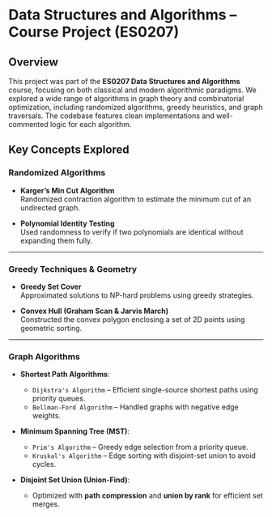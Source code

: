 # Data Structures and Algorithms – Course Project (ES0207)


## Overview

This project was part of the **ES0207 Data Structures and Algorithms** course, focusing on both classical and modern algorithmic paradigms. We explored a wide range of algorithms in graph theory and combinatorial optimization, including randomized algorithms, greedy heuristics, and graph traversals. The codebase features clean implementations and well-commented logic for each algorithm.


## Key Concepts Explored

### Randomized Algorithms
- **Karger’s Min Cut Algorithm**  
  Randomized contraction algorithm to estimate the minimum cut of an undirected graph.

- **Polynomial Identity Testing**  
  Used randomness to verify if two polynomials are identical without expanding them fully.

---

### Greedy Techniques & Geometry
- **Greedy Set Cover**  
  Approximated solutions to NP-hard problems using greedy strategies.

- **Convex Hull (Graham Scan & Jarvis March)**  
  Constructed the convex polygon enclosing a set of 2D points using geometric sorting.

---

### Graph Algorithms

- **Shortest Path Algorithms**:
  - `Dijkstra's Algorithm` – Efficient single-source shortest paths using priority queues.
  - `Bellman-Ford Algorithm` – Handled graphs with negative edge weights.

- **Minimum Spanning Tree (MST)**:
  - `Prim's Algorithm` – Greedy edge selection from a priority queue.
  - `Kruskal's Algorithm` – Edge sorting with disjoint-set union to avoid cycles.

- **Disjoint Set Union (Union-Find)**:
  - Optimized with **path compression** and **union by rank** for efficient set merges.


